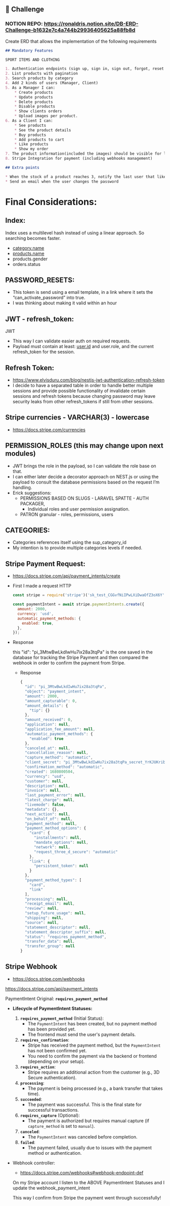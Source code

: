 ## 📌 Challenge 

### NOTION REPO: https://ronaldris.notion.site/DB-ERD-Challenge-b1632e7c4a744b29936405625a88fb8d 

Create ERD that allows the implementation of the following requirements

```markdown
## Mandatory Features

SPORT ITEMS AND CLOTHING

1. Authentication endpoints (sign up, sign in, sign out, forgot, reset password)
2. List products with pagination
3. Search products by category
4. Add 2 kinds of users (Manager, Client)
5. As a Manager I can:
    * Create products
    * Update products
    * Delete products
    * Disable products
    * Show clients orders
    * Upload images per product.
6. As a Client I can:
    * See products 
    * See the product details
    * Buy products
    * Add products to cart
    * Like products
    * Show my order
7. The product information(included the images) should be visible for logged and not logged users
8. Stripe Integration for payment (including webhooks management) 

## Extra points

* When the stock of a product reaches 3, notify the last user that liked it and not purchased the product yet with an email. 
* Send an email when the user changes the password

```

# Final Considerations:

## **Index:**

 Index uses a multilevel hash instead of using a linear approach. So searching becomes faster.

- [category.name](http://category.name)
- [products.name](http://products.name)
- products.gender
- orders.status

## PASSWORD_RESETS:

- This token is send using a email template, in a link where it sets the “can_activate_password” into true.
- I was thinking about making it valid within an hour

## **JWT - refresh_token:**

JWT

- This way I  can validate easier auth on required requests.
- Payload must contain at least: [user.id](http://user.id) and user.role, and the current refresh_token for the session.

## Refresh Token:

- https://www.elvisduru.com/blog/nestjs-jwt-authentication-refresh-token
- I decide to have a separated table in order to handle better multiple sessions and provide possible functionality of invalidate certain sessions and refresh tokens because changing password may leave security leaks from other refresh_tokens if still from other sessions.

## **Stripe currencies - VARCHAR(3) - lowercase**

- https://docs.stripe.com/currencies

## PERMISSION_ROLES (this may change upon next modules)

- JWT brings the role in the payload, so I can validate the role base on that.
- I can either later decide a decorator approach on NEST.js or using the payload to consult the database permissions based on the request I’m handling.
- Erick suggestions:
    - PERMISSIONS BASED ON SLUGS - LARAVEL SPATTE - AUTH PACKAGER,
        - Individual roles and user permission assignation.
    - PATRON granular - roles, permissions, users

## CATEGORIES:

- Categories references itself using the sup_category_id
- My intention is to provide multiple categories levels if needed.

## **Stripe Payment Request:**

- https://docs.stripe.com/api/payment_intents/create
- First I made a request HTTP
    
    ```jsx
    const stripe = require('stripe')('sk_test_CGGvfNiIPwLXiDwaOfZ3oX6Y');
    
    const paymentIntent = await stripe.paymentIntents.create({
      amount: 2000,
      currency: 'usd',
      automatic_payment_methods: {
        enabled: true,
      },
    });
    ```
    
- Response
    
    this "id": "pi_3MtwBwLkdIwHu7ix28a3tqPa" is the one saved in the database for tracking the Stripe Payment and then compared the webhook in order to confirm the payment from Stripe. 
    
    - Response
        
        ```jsx
        {
          "id": "pi_3MtwBwLkdIwHu7ix28a3tqPa",
          "object": "payment_intent",
          "amount": 2000,
          "amount_capturable": 0,
          "amount_details": {
            "tip": {}
          },
          "amount_received": 0,
          "application": null,
          "application_fee_amount": null,
          "automatic_payment_methods": {
            "enabled": true
          },
          "canceled_at": null,
          "cancellation_reason": null,
          "capture_method": "automatic",
          "client_secret": "pi_3MtwBwLkdIwHu7ix28a3tqPa_secret_YrKJUKribcBjcG8HVhfZluoGH",
          "confirmation_method": "automatic",
          "created": 1680800504,
          "currency": "usd",
          "customer": null,
          "description": null,
          "invoice": null,
          "last_payment_error": null,
          "latest_charge": null,
          "livemode": false,
          "metadata": {},
          "next_action": null,
          "on_behalf_of": null,
          "payment_method": null,
          "payment_method_options": {
            "card": {
              "installments": null,
              "mandate_options": null,
              "network": null,
              "request_three_d_secure": "automatic"
            },
            "link": {
              "persistent_token": null
            }
          },
          "payment_method_types": [
            "card",
            "link"
          ],
          "processing": null,
          "receipt_email": null,
          "review": null,
          "setup_future_usage": null,
          "shipping": null,
          "source": null,
          "statement_descriptor": null,
          "statement_descriptor_suffix": null,
          "status": "requires_payment_method",
          "transfer_data": null,
          "transfer_group": null
        }
        ```
        

## Stripe Webhook

- https://docs.stripe.com/webhooks

https://docs.stripe.com/api/payment_intents 

PaymentIntent Original: **`requires_payment_method`** 

- **Lifecycle of PaymentIntent Statuses:**
    1. **`requires_payment_method`** (Initial Status):
        - The `PaymentIntent` has been created, but no payment method has been provided yet.
        - The frontend must send the user's payment details.
    2. **`requires_confirmation`**:
        - Stripe has received the payment method, but the `PaymentIntent` has not been confirmed yet.
        - You need to confirm the payment via the backend or frontend (depending on your setup).
    3. **`requires_action`**:
        - Stripe requires an additional action from the customer (e.g., 3D Secure authentication).
    4. **`processing`**:
        - The payment is being processed (e.g., a bank transfer that takes time).
    5. **`succeeded`**:
        - The payment was successful. This is the final state for successful transactions.
    6. **`requires_capture`** (Optional):
        - The payment is authorized but requires manual capture (if `capture_method` is set to `manual`).
    7. **`canceled`**:
        - The `PaymentIntent` was canceled before completion.
    8. **`failed`**:
        - The payment failed, usually due to issues with the payment method or authentication.
- Webhook controller:
    - https://docs.stripe.com/webhooks#webhook-endpoint-def
    
    On my Stripe account I listen to the ABOVE PaymentIntent Statuses and I update the webhook_payment_intent
    
    This way I confirm from Stripe the payment went through successfully!